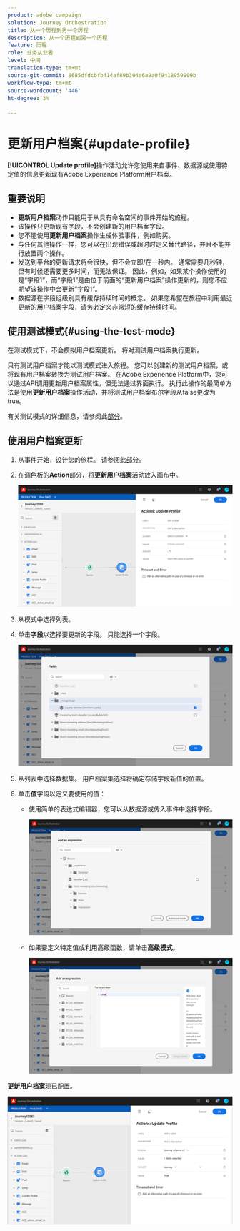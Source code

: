 ```yaml
---
product: adobe campaign
solution: Journey Orchestration
title: 从一个历程到另一个历程
description: 从一个历程到另一个历程
feature: 历程
role: 业务从业者
level: 中间
translation-type: tm+mt
source-git-commit: 8685dfdcbfb414af89b304a6a9a0f9418959909b
workflow-type: tm+mt
source-wordcount: '446'
ht-degree: 3%

---
```



# 更新用户档案{#update-profile}

**[!UICONTROL Update profile]**&#x200B;操作活动允许您使用来自事件、数据源或使用特定值的信息更新现有Adobe Experience Platform用户档案。

## 重要说明

* **更新用户档案**&#x200B;动作只能用于从具有命名空间的事件开始的旅程。
* 该操作只更新现有字段，不会创建新的用户档案字段。
* 您不能使用&#x200B;**更新用户档案**&#x200B;操作生成体验事件，例如购买。
* 与任何其他操作一样，您可以在出现错误或超时时定义替代路径，并且不能并行放置两个操作。
* 发送到平台的更新请求将会很快，但不会立即/在一秒内。 通常需要几秒钟，但有时候还需要更多时间，而无法保证。 因此，例如，如果某个操作使用的是“字段1”，而“字段1”是由位于前面的“更新用户档案”操作更新的，则您不应期望该操作中会更新“字段1”。
* 数据源在字段组级别具有缓存持续时间的概念。 如果您希望在旅程中利用最近更新的用户档案字段，请务必定义非常短的缓存持续时间。

## 使用测试模式{#using-the-test-mode}

在测试模式下，不会模拟用户档案更新。 将对测试用户档案执行更新。

只有测试用户档案才能以测试模式进入旅程。 您可以创建新的测试用户档案，或将现有用户档案转换为测试用户档案。 在Adobe Experience Platform中，您可以通过API调用更新用户档案属性，但无法通过界面执行。 执行此操作的最简单方法是使用&#x200B;**更新用户档案**&#x200B;操作活动，并将测试用户档案布尔字段从false更改为true。

有关测试模式的详细信息，请参阅此[部分](../building-journeys/testing-the-journey.md)。

## 使用用户档案更新

1. 从事件开始，设计您的旅程。 请参阅此[部分](../building-journeys/journey.md)。

1. 在调色板的&#x200B;**Action**&#x200B;部分，将&#x200B;**更新用户档案**&#x200B;活动放入画布中。

   ![](../assets/profileupdate0.png)

1. 从模式中选择列表。

1. 单击&#x200B;**字段**&#x200B;以选择要更新的字段。 只能选择一个字段。

   ![](../assets/profileupdate2.png)

1. 从列表中选择数据集。 用户档案集选择将确定存储字段新值的位置。

1. 单击&#x200B;**值**&#x200B;字段以定义要使用的值：

   * 使用简单的表达式编辑器，您可以从数据源或传入事件中选择字段。

      ![](../assets/profileupdate4.png)

   * 如果要定义特定值或利用高级函数，请单击&#x200B;**高级模式**。

      ![](../assets/profileupdate3.png)

**更新用户档案**&#x200B;现已配置。

![](../assets/profileupdate1.png)
